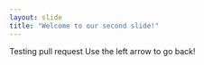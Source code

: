 ```yaml
---
layout: slide
title: "Welcome to our second slide!"
---
```

Testing pull request
Use the left arrow to go back!
